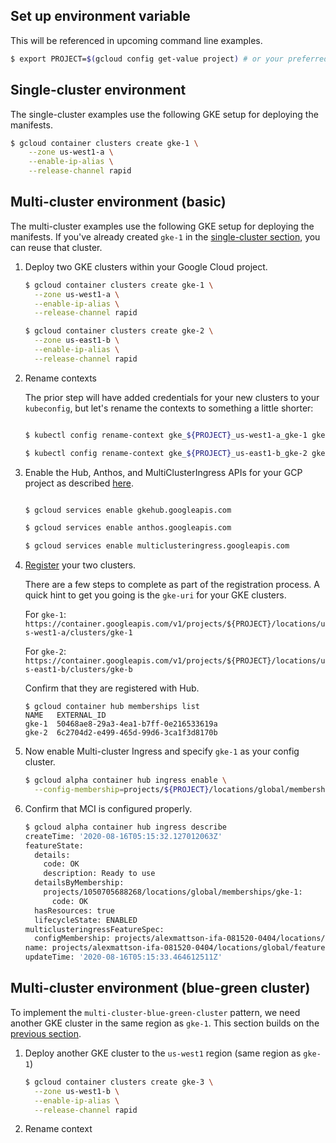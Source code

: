 ## Set up environment variable

This will be referenced in upcoming command line examples.

```bash
$ export PROJECT=$(gcloud config get-value project) # or your preferred project
```


## Single-cluster environment

The single-cluster examples use the following GKE setup for deploying the manifests.

```bash
$ gcloud container clusters create gke-1 \
	--zone us-west1-a \
	--enable-ip-alias \
  	--release-channel rapid 
```


## Multi-cluster environment (basic)

The multi-cluster examples use the following GKE setup for deploying the manifests. If you've already created `gke-1` in the [single-cluster section](#), you can reuse that cluster.

1. Deploy two GKE clusters within your Google Cloud project.

    ```bash
    $ gcloud container clusters create gke-1 \
      --zone us-west1-a \
      --enable-ip-alias \
      --release-channel rapid 

    $ gcloud container clusters create gke-2 \
      --zone us-east1-b \
      --enable-ip-alias \
      --release-channel rapid 
    ```

2. Rename contexts

    The prior step will have added credentials for your new clusters to your `kubeconfig`, but let's rename the contexts to something a little shorter:

    ```bash

    $ kubectl config rename-context gke_${PROJECT}_us-west1-a_gke-1 gke-1

    $ kubectl config rename-context gke_${PROJECT}_us-east1-b_gke-2 gke-2
    ```

3. Enable the Hub, Anthos, and MultiClusterIngress APIs for your GCP project as described [here](https://cloud.google.com/kubernetes-engine/docs/how-to/ingress-for-anthos-setup#before_you_begin).

    ```bash

    $ gcloud services enable gkehub.googleapis.com

    $ gcloud services enable anthos.googleapis.com

    $ gcloud services enable multiclusteringress.googleapis.com
    ```

4. [Register](https://cloud.google.com/kubernetes-engine/docs/how-to/ingress-for-anthos-setup#registering_your_clusters) your two clusters. 

    There are a few steps to complete as part of the registration process. A quick hint to get you going is the `gke-uri` for your GKE clusters. 

    For `gke-1`: ```https://container.googleapis.com/v1/projects/${PROJECT}/locations/us-west1-a/clusters/gke-1```

    For `gke-2`: ```https://container.googleapis.com/v1/projects/${PROJECT}/locations/us-east1-b/clusters/gke-b```


    Confirm that they are registered with Hub.

    ```
    $ gcloud container hub memberships list
    NAME   EXTERNAL_ID
    gke-1  50468ae8-29a3-4ea1-b7ff-0e216533619a
    gke-2  6c2704d2-e499-465d-99d6-3ca1f3d8170b
    ```

5. Now enable Multi-cluster Ingress and specify `gke-1` as your config cluster.

    ```bash
    $ gcloud alpha container hub ingress enable \
      --config-membership=projects/${PROJECT}/locations/global/memberships/gke-1
    ```

6. Confirm that MCI is configured properly.

    ```bash
    $ gcloud alpha container hub ingress describe
    createTime: '2020-08-16T05:15:32.127012063Z'
    featureState:
      details:
        code: OK
        description: Ready to use
      detailsByMembership:
        projects/1050705688268/locations/global/memberships/gke-1:
          code: OK
      hasResources: true
      lifecycleState: ENABLED
    multiclusteringressFeatureSpec:
      configMembership: projects/alexmattson-ifa-081520-0404/locations/global/memberships/i4a-us-central1-01
    name: projects/alexmattson-ifa-081520-0404/locations/global/features/multiclusteringress
    updateTime: '2020-08-16T05:15:33.464612511Z'
    ```

## Multi-cluster environment (blue-green cluster)

To implement the `multi-cluster-blue-green-cluster` pattern, we need another GKE cluster in the same region as `gke-1`. This section builds on the [previous section](#multi-cluster-environment-(basic)).

1. Deploy another GKE cluster to the `us-west1` region (same region as `gke-1`)

    ```bash
    $ gcloud container clusters create gke-3 \
      --zone us-west1-b \
      --enable-ip-alias \
      --release-channel rapid 
    ```

2. Rename context